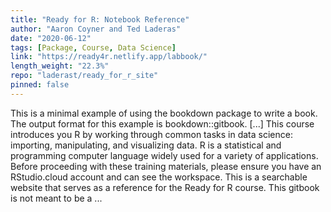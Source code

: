 ```yaml
---
title: "Ready for R: Notebook Reference"
author: "Aaron Coyner and Ted Laderas"
date: "2020-06-12"
tags: [Package, Course, Data Science]
link: "https://ready4r.netlify.app/labbook/"
length_weight: "22.3%"
repo: "laderast/ready_for_r_site"
pinned: false
---
```


This is a minimal example of using the bookdown package to write a book. The output format for this example is bookdown::gitbook. [...] This course introduces you R by working through common tasks in data science: importing, manipulating, and visualizing data. R is a statistical and programming computer language widely used for a variety of applications. Before proceeding with these training materials, please ensure you have an RStudio.cloud account and can see the workspace. This is a searchable website that serves as a reference for the Ready for R course. This gitbook is not meant to be a ...

